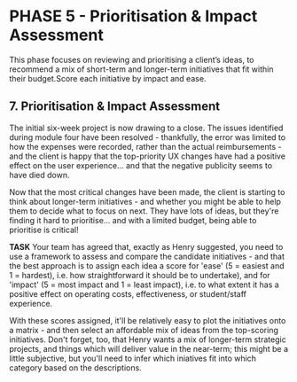 # PHASE 5 - Prioritisation & Impact Assessment

This phase focuses on reviewing and prioritising a client’s ideas, to recommend a mix of short-term and longer-term initiatives that fit within their budget.Score each initiative by impact and ease.

## 7. Prioritisation & Impact Assessment
The initial six-week project is now drawing to a close. The issues identified during module four have been resolved - thankfully, the error was limited to how the expenses were recorded, rather than the actual reimbursements - and the client is happy that the top-priority UX changes have had a positive effect on the user experience... and that the negative publicity seems to have died down.

Now that the most critical changes have been made, the client is starting to think about longer-term initiatives - and whether you might be able to help them to decide what to focus on next. They have lots of ideas, but they're finding it hard to prioritise... and with a limited budget, being able to prioritise is critical!

**TASK**
Your team has agreed that, exactly as Henry suggested, you need to use a framework to assess and compare the candidate initiatives - and that the best approach is to assign each idea a score for 'ease' (5 = easiest and 1 = hardest), i.e. how straightforward it should be to undertake), and for 'impact' (5 = most impact and 1 = least impact), i.e. to what extent it has a positive effect on operating costs, effectiveness, or student/staff experience.

With these scores assigned, it'll be relatively easy to plot the initiatives onto a matrix - and then select an affordable mix of ideas from the top-scoring initiatives. Don't forget, too, that Henry wants a mix of longer-term strategic projects, and things which will deliver value in the near-term; this might be a little subjective, but you'll need to infer which iniatives fit into which category based on the descriptions.

